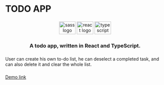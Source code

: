 # TODO APP

###

<div align="center">
  <img src="https://cdn.jsdelivr.net/gh/devicons/devicon/icons/sass/sass-original.svg" height="40" width="52" alt="sass logo"  />
  <img src="https://cdn.jsdelivr.net/gh/devicons/devicon/icons/react/react-original.svg" height="40" width="52" alt="react logo"  />
  <img src="https://cdn.jsdelivr.net/gh/devicons/devicon/icons/typescript/typescript-original.svg" height="40" width="52" alt="typescript logo"  />
</div>

###

<div align="center">
<h3>A todo app, written in React and TypeScript.</h3>
</div>

###

User can create his own to-do list, he can deselect a completed task, and can also delete it and clear the whole list.

###

[Demo link](https://piotrsierant.github.io/ToDo/)
